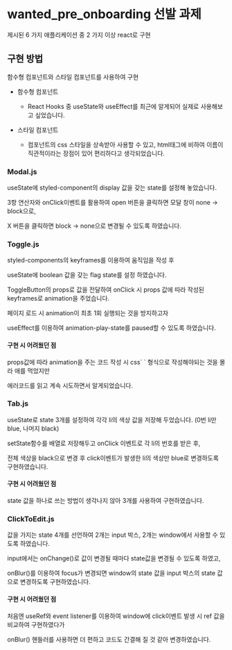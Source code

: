 # wanted_pre_onboarding 선발 과제
제시된 6 가지 애플리케이션 중 2 가지 이상 react로 구현

## 구현 방법
함수형 컴포넌트와 스타일 컴포넌트를 사용하여 구현

- 함수형 컴포넌트
  - React Hooks 중 useState와 useEffect를 최근에 알게되어 실제로 사용해보고 싶었습니다.
  
- 스타일 컴포넌트
  - 컴포넌트의 css 스타일을 상속받아 사용할 수 있고, html태그에 비하여 이름이 직관적이라는 장점이 있어 편리하다고 생각되었습니다.
  

### Modal.js
useState에 styled-component의 display 값을 갖는 state를 설정해 놓았습니다.

3항 연산자와 onClick이벤트를 활용하여 open 버튼을 클릭하면 모달 창이 none -> block으로, 

X 버튼을 클릭하면 block -> none으로 변경될 수 있도록 하였습니다.


### Toggle.js
styled-components의 keyframes를 이용하여 움직임을 작성 후

useState에 boolean 값을 갖는 flag state를 설정 하였습니다.

ToggleButton의 props로 값을 전달하여 onClick 시 props 값에 따라 작성된 keyframes로 animation을 주었습니다.

페이지 로드 시 animation이 최초 1회 실행되는 것을 방지하고자 

useEffect를 이용하여 animation-play-state를 paused할 수 있도록 하였습니다.

#### 구현 시 어려웠던 점

props값에 따라 animation을 주는 코드 작성 시 css\` \` 형식으로 작성해야되는 것을 몰라 애를 먹었지만

에러코드를 읽고 계속 시도하면서 알게되었습니다.


### Tab.js
useState로 state 3개를 설정하여 각각 li의 색상 값을 저장해 두었습니다. (0번 li만 blue, 나머지 black)

setState함수를 배열로 저장해두고 onClick 이벤트로 각 li의 번호를 받은 후, 

전체 색상을 black으로 변경 후 click이벤트가 발생한 li의 색상만 blue로 변경하도록 구현하였습니다.

#### 구현 시 어려웠던 점

state 값을 하나로 쓰는 방법이 생각나지 않아 3개를 사용하여 구현하였습니다.

### ClickToEdit.js
값을 가지는 state 4개를 선언하여 2개는 input 박스, 2개는 window에서 사용할 수 있도록 하였습니다.

input에서는 onChange()로 값이 변경될 때마다 state값을 변경될 수 있도록 하였고, 

onBlur()를 이용하여 focus가 변경되면 window의 state 값을 input 박스의 state 값으로 변경하도록 구현하였습니다.

#### 구현 시 어려웠던 점

처음엔 useRef와 event listener를 이용하여 window에 click이벤트 발생 시 ref 값을 비교하여 구현하였다가

onBlur() 핸들러를 사용하면 더 편하고 코드도 간결해 질 것 같아 변경하였습니다.




